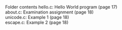 Folder contents
hello.c: Hello World program (page 17)<br>
about.c: Examination assignment (page 18)<br>
unicode.c: Example 1 (page 18)<br>
escape.c: Example 2 (page 18)<br>
